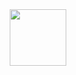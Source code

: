<div id="header" align="center">
  <img src="[https://media.giphy.com/media/M9gbBd9nbDrOTu1Mqx/giphy.gif](https://steamuserimages-a.akamaihd.net/ugc/1621849451789841777/2171A1C9B5C98B5CDFD64382265D857C0EE9B2F6/?imw=512&&ima=fit&impolicy=Letterbox&imcolor=%23000000&letterbox=false)" width="100"/>
</div>
